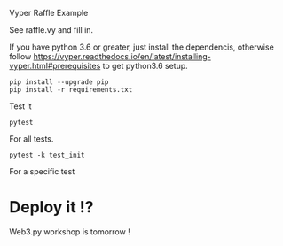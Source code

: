 Vyper Raffle Example

See raffle.vy and fill in.


If you have python 3.6 or greater, just install the dependencis, otherwise follow https://vyper.readthedocs.io/en/latest/installing-vyper.html#prerequisites to get python3.6 setup.


```
pip install --upgrade pip
pip install -r requirements.txt
```


Test it

```
pytest
```
For all tests.

```
pytest -k test_init
```
For a specific test

Deploy it !?
============

Web3.py workshop is tomorrow !
